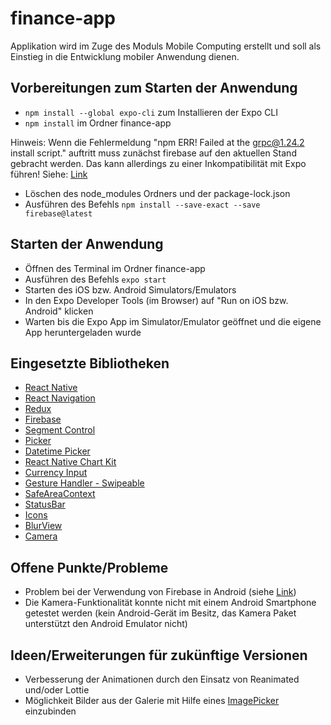 # finance-app

Applikation wird im Zuge des Moduls Mobile Computing erstellt und soll als Einstieg in die Entwicklung mobiler Anwendung dienen.

## Vorbereitungen zum Starten der Anwendung

- `npm install --global expo-cli` zum Installieren der Expo CLI
- `npm install` im Ordner finance-app

Hinweis: Wenn die Fehlermeldung "npm ERR! Failed at the grpc@1.24.2 install script." auftritt muss zunächst firebase auf den aktuellen Stand gebracht werden. Das kann allerdings zu einer Inkompatibilität mit Expo führen! Siehe: [Link](https://github.com/grpc/grpc-node/issues/1183#issuecomment-596956959)
- Löschen des node_modules Ordners und der package-lock.json
- Ausführen des Befehls `npm install --save-exact --save firebase@latest`

## Starten der Anwendung

- Öffnen des Terminal im Ordner finance-app
- Ausführen des Befehls `expo start`
- Starten des iOS bzw. Android Simulators/Emulators
- In den Expo Developer Tools (im Browser) auf "Run on iOS bzw. Android" klicken
- Warten bis die Expo App im Simulator/Emulator geöffnet und die eigene App heruntergeladen wurde

## Eingesetzte Bibliotheken

- [React Native](https://reactnative.dev/docs/components-and-apis)
- [React Navigation](https://reactnavigation.org/docs/getting-started)
- [Redux](https://redux.js.org/api/api-reference)
- [Firebase](https://firebase.google.com/docs/reference/js)
- [Segment Control](https://github.com/react-native-segmented-control/segmented-control)
- [Picker](https://github.com/react-native-picker/picker)
- [Datetime Picker](https://github.com/react-native-datetimepicker/datetimepicker)
- [React Native Chart Kit](https://github.com/indiespirit/react-native…)
- [Currency Input](https://github.com/CaioQuirinoMedeiros/react-native-currency-input)
- [Gesture Handler - Swipeable](https://docs.swmansion.com/react-native-gesture-handler/docs/api/components/swipeable)
- [SafeAreaContext](https://docs.expo.io/versions/v40.0.0/sdk/safe-area-context/)
- [StatusBar](https://docs.expo.io/versions/v40.0.0/sdk/status-bar/#statusbarstyle)
- [Icons](https://docs.expo.io/guides/icons/)
- [BlurView](https://docs.expo.io/versions/v40.0.0/sdk/blur-view/)
- [Camera](https://docs.expo.io/versions/latest/sdk/camera/)

## Offene Punkte/Probleme
- Problem bei der Verwendung von Firebase in Android (siehe [Link](https://github.com/facebook/react-native/issues/12981))
- Die Kamera-Funktionalität konnte nicht mit einem Android Smartphone getestet werden (kein Android-Gerät im Besitz, das Kamera Paket unterstützt den Android Emulator nicht)

## Ideen/Erweiterungen für zukünftige Versionen
- Verbesserung der Animationen durch den Einsatz von Reanimated und/oder Lottie
- Möglichkeit Bilder aus der Galerie mit Hilfe eines [ImagePicker](https://docs.expo.io/versions/v40.0.0/sdk/imagepicker/) einzubinden
